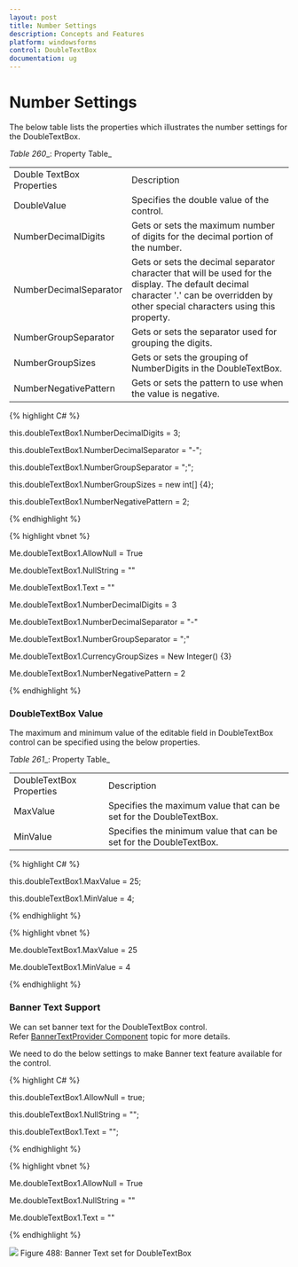 ```yaml
---
layout: post
title: Number Settings
description: Concepts and Features
platform: windowsforms
control: DoubleTextBox
documentation: ug
---
```

# Number Settings

The below table lists the properties which illustrates the number settings for the DoubleTextBox.

_Table_ _260__: Property Table_

<table>
<tr>
<td>
Double TextBox Properties</td><td>
Description</td></tr>
<tr>
<td>
DoubleValue</td><td>
Specifies the double value of the control.</td></tr>
<tr>
<td>
NumberDecimalDigits</td><td>
Gets or sets the maximum number of digits for the decimal portion of the number.</td></tr>
<tr>
<td>
NumberDecimalSeparator</td><td>
Gets or sets the decimal separator character that will be used for the display. The default decimal character '.' can be overridden by other special characters using this property.</td></tr>
<tr>
<td>
NumberGroupSeparator</td><td>
Gets or sets the separator used for grouping the digits.</td></tr>
<tr>
<td>
NumberGroupSizes</td><td>
Gets or sets the grouping of NumberDigits in the DoubleTextBox.</td></tr>
<tr>
<td>
NumberNegativePattern</td><td>
Gets or sets the pattern to use when the value is negative.</td></tr>
</table>


{% highlight C# %}  

this.doubleTextBox1.NumberDecimalDigits = 3;

this.doubleTextBox1.NumberDecimalSeparator = "-";

this.doubleTextBox1.NumberGroupSeparator = ";";

this.doubleTextBox1.NumberGroupSizes = new int[] {4};

this.doubleTextBox1.NumberNegativePattern = 2;

{% endhighlight %}



{% highlight vbnet %} 

Me.doubleTextBox1.AllowNull = True

Me.doubleTextBox1.NullString = ""

Me.doubleTextBox1.Text = ""

Me.doubleTextBox1.NumberDecimalDigits = 3

Me.doubleTextBox1.NumberDecimalSeparator = "-"

Me.doubleTextBox1.NumberGroupSeparator = ";"

Me.doubleTextBox1.CurrencyGroupSizes = New Integer() {3}

Me.doubleTextBox1.NumberNegativePattern = 2

{% endhighlight %} 


### DoubleTextBox Value

The maximum and minimum value of the editable field in DoubleTextBox control can be specified using the below properties.

_Table_ _261__: Property Table_

<table>
<tr>
<td>
DoubleTextBox Properties</td><td>
Description</td></tr>
<tr>
<td>
MaxValue</td><td>
Specifies the maximum value that can be set for the DoubleTextBox.</td></tr>
<tr>
<td>
MinValue</td><td>
Specifies the minimum value that can be set for the DoubleTextBox.</td></tr>
</table>


{% highlight C# %}  

this.doubleTextBox1.MaxValue = 25;

this.doubleTextBox1.MinValue = 4;

{% endhighlight %}



{% highlight vbnet %} 

Me.doubleTextBox1.MaxValue = 25

Me.doubleTextBox1.MinValue = 4

{% endhighlight %}


### Banner Text Support

We can set banner text for the DoubleTextBox control. Refer [BannerTextProvider Component](http://help.syncfusion.com/ug_82/WindowsFormsUI_Tools/BannerText.html) topic for more details.

We need to do the below settings to make Banner text feature available for the control.

{% highlight C# %}  

this.doubleTextBox1.AllowNull = true;

this.doubleTextBox1.NullString = "";

this.doubleTextBox1.Text = "";

{% endhighlight %}



{% highlight vbnet %} 

Me.doubleTextBox1.AllowNull = True

Me.doubleTextBox1.NullString = ""

Me.doubleTextBox1.Text = ""

{% endhighlight %}



![](DoubleTextBox-images/DoubleTextBox_img4.jpeg)
Figure 488: Banner Text set for DoubleTextBox

